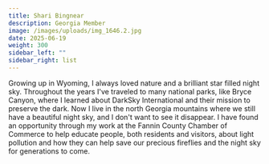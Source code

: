 ```yaml
---
title: Shari Bingnear
description: Georgia Member
image: /images/uploads/img_1646.2.jpg
date: 2025-06-19
weight: 300
sidebar_left: ""
sidebar_right: list
---
```

Growing up in Wyoming, I always loved nature and a brilliant star filled night sky. Throughout the years I've traveled to many national parks, like Bryce Canyon, where I learned about DarkSky International and their mission to preserve the dark. Now I live in the north Georgia mountains where we still have a beautiful night sky, and I don't want to see it disappear. I have found an opportunity through my work at the Fannin County Chamber of Commerce to help educate people, both residents and visitors, about light pollution and how they can help save our precious fireflies and the night sky for generations to come.
